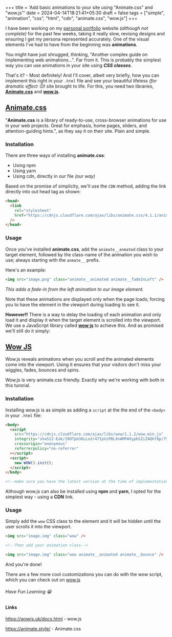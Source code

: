 +++
title = 'Add basic animations to your site using "Animate.css" and  "wow.js"'
date = 2024-04-14T18:21:41+05:30
draft = false
tags = ["simple", "animation", "css", "html", "cdn", "animate.css", "wow.js"]
+++

I have been working on my [personal portfolio](https://ochego.netlify.app) website _(although not complete)_ for the past few weeks, taking it really slow, revising designs and ensuring I get my persona represented accurately. One of the visual elements I've had to have from the beginning was **animations**.

You might have just shrugged, thinking, "Another complex guide on implementing web animations...". Far from it. This is probably the simplest way you can use animations in your site using **_CSS classes_**.

That's it? - Most definitely! And I'll cover, albeit very briefly, how you can implement this right in your `.html` file and see your beautiful lifeless _(for dramatic effect :D)_ site brought to life. For this, you need two libraries, **[Animate.css](https://animate.style/)** and **[wow.js](https://wowjs.uk/docs.html)**.

## [Animate.css](https://animate.style/)

"**Animate.css** is a library of ready-to-use, cross-browser animations for use in your web projects. Great for emphasis, home pages, sliders, and attention-guiding hints.", as they say it on their site. Plain and simple.

### Installation

There are three ways of installing **animate.css**:

- Using npm
- Using yarn
- Using cdn, directly in our file _(our way)_

Based on the promise of simplicity, we'll use the `CDN` method, adding the link directly into out head tag as shown:

```html
<head>
  <link
    rel="stylesheet"
    href="https://cdnjs.cloudflare.com/ajax/libs/animate.css/4.1.1/animate.min.css"
  />
</head>
```

### Usage

Once you've installed **animate.css**, add the `animate__anmated` class to your target element, followed by the class-name of the animation you wish to use; always starting with the `anmate__` prefix.

Here's an example:

```html
<img src="image.png" class="animate__animated animate__fadeInLeft" />
```

_This adds a fade-in from the left animation to our image element._

Note that these animations are displayed only when the page loads; forcing you to have the element in the viewport during loading to see it.

**However!!** There is a way to delay the loading of each animation and only load it and display it when the target element is scrolled into the viewport. We use a JavaScript library called **[wow js](https://wowjs.uk/docs.html)** to achieve this. And as promised we'll still do it simply:

## [Wow JS](https://wowjs.uk/docs.html)

Wow.js reveals animations when you scroll and the animated elements come into the viewport. Using it ensures that your visitors don't miss your wiggles, fades, bounces and spins.

Wow.js is very animate.css friendly. Exactly why we're working with both in this turorial.

### Installation

Installing wow.js is as simple as adding a `script` at the the end of the `<body>` in your `.html` file:

```html
<body>
  <script
    src="https://cdnjs.cloudflare.com/ajax/libs/wow/1.1.2/wow.min.js"
    integrity="sha512-Eak/29OTpb36LLo2r47IpVzPBLXnAMPAVypbSZiZ4Qkf8p/7S/XRG5xp7OKWPPYfJT6metI+IORkR5G8F900+g=="
    crossorigin="anonymous"
    referrerpolicy="no-referrer"
  ></script>
  <script>
    new WOW().init();
  </script>
</body>

<!--make sure you have the latest version at the time of implementation-->
```

Although wow.js can also be installed using **npm** and **yarn**, I opted for the simplest way - using a **CDN** link.

### Usage

Simply add the `wow` CSS class to the element and it will be hidden until the user scrolls it into the viewport.

```html
<img src="image.img" class="wow" />

<!--Then add your animation class-->

<img src="image.img" class="wow animate__animated animate__bounce" />
```

And you're done!

There are a few more cool customizations you can do with the wow script, which you can check out on [wow.js](https://wowjs.uk/docs.html)

###### Have Fun Learning 😁

#### Links

https://wowjs.uk/docs.html - wow.js

https://animate.style/ - Animate.css
